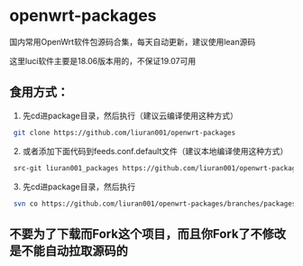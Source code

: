 # openwrt-packages
国内常用OpenWrt软件包源码合集，每天自动更新，建议使用lean源码


这里luci软件主要是18.06版本用的，不保证19.07可用


## 食用方式：
1. 先cd进package目录，然后执行（建议云编译使用这种方式）
```bash
 git clone https://github.com/liuran001/openwrt-packages
```
2. 或者添加下面代码到feeds.conf.default文件（建议本地编译使用这种方式）
```bash
 src-git liuran001_packages https://github.com/liuran001/openwrt-packages
```
3. 先cd进package目录，然后执行
```bash
 svn co https://github.com/liuran001/openwrt-packages/branches/packages
```

## 不要为了下载而Fork这个项目，而且你Fork了不修改是不能自动拉取源码的
